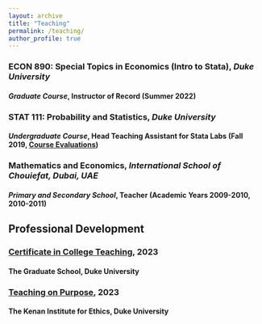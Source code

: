 ```yaml
---
layout: archive
title: "Teaching"
permalink: /teaching/
author_profile: true
---
```


### ECON 890: Special Topics in Economics (Intro to Stata), *Duke University*
#### *Graduate Course*, Instructor of Record (Summer 2022)

### STAT 111: Probability and Statistics, *Duke University*
#### *Undergraduate Course*, Head Teaching Assistant for Stata Labs (Fall 2019, [Course Evaluations](https://adamsoliman.github.io/files/F19_STA111_AdamSoliman.pdf))

### Mathematics and Economics, *International School of Chouiefat, Dubai, UAE*
#### *Primary and Secondary School*, Teacher (Academic Years 2009-2010, 2010-2011)

## Professional Development

### [Certificate in College Teaching](https://gradschool.duke.edu/professional-development/programs/certificate-college-teaching), 2023
#### The Graduate School, Duke University

### [Teaching on Purpose](https://kenan.ethics.duke.edu/teaching-on-purpose/), 2023
#### The Kenan Institute for Ethics, Duke University
